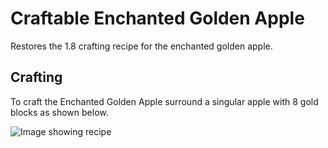 # Craftable Enchanted Golden Apple
Restores the 1.8 crafting recipe for the enchanted golden apple.

## Crafting
To craft the Enchanted Golden Apple surround a singular apple with 8 gold blocks as shown below.

![Image showing recipe](https://cdn.modrinth.com/data/b85AkUNq/images/3a4d1e9e365752d4b8c49e20124c6c7852f44489.png)
